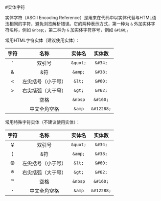 #实体字符

实体字符（ASCII Encoding Reference）是用来在代码中以实体代替与HTML语法相同的字符，避免浏览解析错误。它的两种表示方式，第一种为 `&` 外加实体字符名称，例如 `&nbsp`;，第二种为 `&` 加实体字符序号，例如 `&#160`;。

常用HTML字符实体（建议使用实体）：

| 字符  | 名称              | 实体名     | 实体数    |
| :---: | :--------------: | :---:     | :---:     |
| "     | 双引号            | `&quot;`  | `&#34;`   |
| &     | &符              | `&amp;`   | `&#38;`   |
| <     | 左尖括号（小于号） | `&lt;`    | `&#60;`   |
| >     | 右尖括弧（大于号） | `&gt;`    | `&#62;`   |
| ` `   | 空格             | `&nbsp`   | `&#160;`  |
| ` `   | 中文全角空格      | `&amp`    | `&#12288;`|

常用特殊字符实体（不建议使用实体）：

| 字符    | 名称              | 实体名     | 实体数    |
| :---:   | :--------------: | :---:     | :---:     |
| ￥      | 双引号            | `&quot;`  | `&#34;`   |
| &brvbar;| &符              | `&amp;`   | `&#38;`   |
| &copy;  | 左尖括号（小于号） | `&lt;`    | `&#60;`   |
| &reg;   | 右尖括弧（大于号） | `&gt;`    | `&#62;`   |
| &trade; | 空格             | `&nbsp`   | `&#160;`  |
| &middot;| 中文全角空格      | `&amp`    | `&#12288;`|